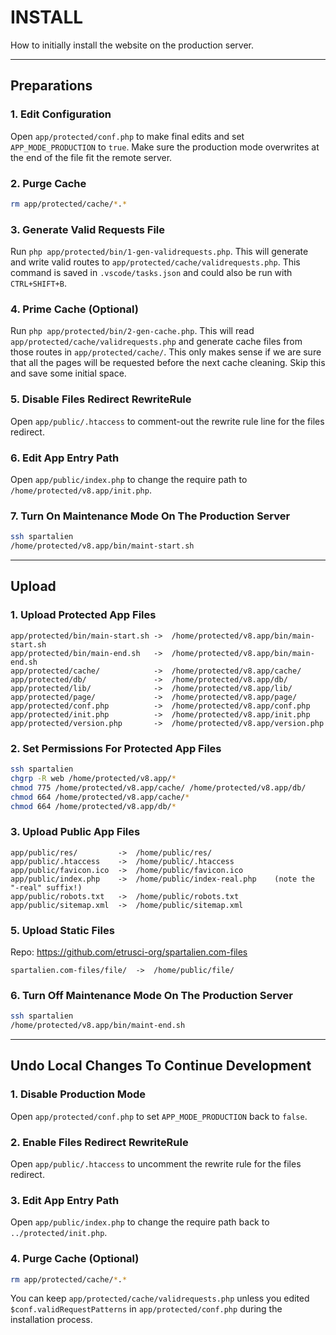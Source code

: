 # INSTALL

How to initially install the website on the production server.

---

## Preparations

### 1. Edit Configuration

Open `app/protected/conf.php` to make final edits and set `APP_MODE_PRODUCTION` to `true`. Make sure the production mode overwrites at the end of the file fit the remote server.

### 2. Purge Cache

```sh
rm app/protected/cache/*.*
```

### 3. Generate Valid Requests File

Run `php app/protected/bin/1-gen-validrequests.php`. This will generate and write valid routes to `app/protected/cache/validrequests.php`.
This command is saved in `.vscode/tasks.json` and could also be run with `CTRL+SHIFT+B`.

### 4. Prime Cache (Optional)

Run `php app/protected/bin/2-gen-cache.php`. This will read `app/protected/cache/validrequests.php` and generate cache files from those routes in `app/protected/cache/`.
This only makes sense if we are sure that all the pages will be requested before the next cache cleaning. Skip this and save some initial space.

### 5. Disable Files Redirect RewriteRule

Open `app/public/.htaccess` to comment-out the rewrite rule line for the files redirect.

### 6. Edit App Entry Path

Open `app/public/index.php` to change the require path to `/home/protected/v8.app/init.php`.

### 7. Turn On Maintenance Mode On The Production Server

```sh
ssh spartalien
/home/protected/v8.app/bin/maint-start.sh
```

---

## Upload

### 1. Upload Protected App Files

```text
app/protected/bin/main-start.sh ->  /home/protected/v8.app/bin/main-start.sh
app/protected/bin/main-end.sh   ->  /home/protected/v8.app/bin/main-end.sh
app/protected/cache/            ->  /home/protected/v8.app/cache/
app/protected/db/               ->  /home/protected/v8.app/db/
app/protected/lib/              ->  /home/protected/v8.app/lib/
app/protected/page/             ->  /home/protected/v8.app/page/
app/protected/conf.php          ->  /home/protected/v8.app/conf.php
app/protected/init.php          ->  /home/protected/v8.app/init.php
app/protected/version.php       ->  /home/protected/v8.app/version.php
```

### 2. Set Permissions For Protected App Files

```sh
ssh spartalien
chgrp -R web /home/protected/v8.app/*
chmod 775 /home/protected/v8.app/cache/ /home/protected/v8.app/db/
chmod 664 /home/protected/v8.app/cache/*
chmod 664 /home/protected/v8.app/db/*
```

### 3. Upload Public App Files

<!-- Skip `index.php` -->
<!-- app/public/index.php    ->  /home/public/index-real.php    (!!! skip this and upload it at the end of the install procedure if index-maint.php is already in use) -->

```text
app/public/res/         ->  /home/public/res/
app/public/.htaccess    ->  /home/public/.htaccess
app/public/favicon.ico  ->  /home/public/favicon.ico
app/public/index.php    ->  /home/public/index-real.php    (note the "-real" suffix!)
app/public/robots.txt   ->  /home/public/robots.txt
app/public/sitemap.xml  ->  /home/public/sitemap.xml
```

<!-- ### 4. Set Permissions for Public App Files

```sh
ssh spartalien
chgrp web /home/public/index.php
``` -->

### 5. Upload Static Files

Repo: <https://github.com/etrusci-org/spartalien.com-files>
```text
spartalien.com-files/file/  ->  /home/public/file/
```

### 6. Turn Off Maintenance Mode On The Production Server

```sh
ssh spartalien
/home/protected/v8.app/bin/maint-end.sh
```

---

## Undo Local Changes To Continue Development

### 1. Disable Production Mode

Open `app/protected/conf.php` to set `APP_MODE_PRODUCTION` back to `false`.

### 2. Enable Files Redirect RewriteRule

Open `app/public/.htaccess` to uncomment the rewrite rule for the files redirect.

### 3. Edit App Entry Path

Open `app/public/index.php` to change the require path back to `../protected/init.php`.

### 4. Purge Cache (Optional)

```sh
rm app/protected/cache/*.*
```
You can keep `app/protected/cache/validrequests.php` unless you edited `$conf.validRequestPatterns` in `app/protected/conf.php` during the installation process.
